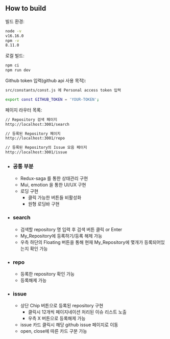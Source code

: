 ## How to build

빌드 환경:

```sh
node -v 
v16.16.0
npm -v
8.11.0
```
로컬 빌드:

```sh
npm ci
npm run dev
```

Github token 입력(github api 사용 목적):

```sh
src/constants/const.js 에 Personal access token 입력

export const GITHUB_TOKEN = 'YOUR-TOKEN'; 
```
페이지 라우터 목록:
```sh
// Repository 검색 페이지
http://localhost:3001/search

// 등록된 Repository 페이지
http://localhost:3001/repo

// 등록된 Repository의 Issue 모음 페이지
http://localhost:3001/issue
```

- ### 공통 부분
  - Redux-saga 를 통한 상태관리 구현
  - Mui, emotion 을 통한 UI/UX 구현
  - 로딩 구현
    - 클릭 가능한 버튼들 비활성화
    - 원형 로딩바 구현


- ### search
  - 검색할 repository 명 입력 후 검색 버튼 클릭 or Enter
  - My_Repository에 등록하기/등록 해제 가능
  - 우측 하단의 Floating 버튼을 통해 현재 My_Repository에 몇개가 등록되어있는지 확인 가능
- ### repo
  - 등록한 repository 확인 가능
  - 등록해제 가능
- ### issue
  - 상단 Chip 버튼으로 등록된 repository 구현
    - 클릭시 12개씩 페이지네이션 처리된 이슈 리스트 노출
    - 우측 X 버튼으로 등록해제 가능
  - issue 카드 클릭시 해당 github issue 페이지로 이동
  - open, close에 따른 카드 구분 가능
